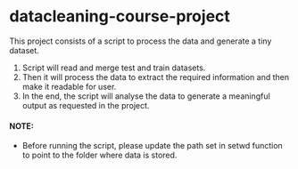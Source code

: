 datacleaning-course-project
===========================

This project consists of a script to process the data and generate a tiny dataset.

1. Script will read and merge test and train datasets.
2. Then it will process the data to extract the required information and then make it readable for user.
3. In the end, the script will analyse the data to generate a meaningful output as requested in the project.

#### NOTE:
* Before running the script, please update the path set in setwd function to point to the folder where data is stored.
